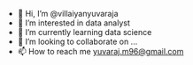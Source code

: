 - 👋 Hi, I’m @villaiyanyuvaraja
- 👀 I’m interested in data analyst
- 🌱 I’m currently learning data science
- 💞️ I’m looking to collaborate on ...
- 📫 How to reach me yuvaraj.m96@gmail.com

<!---
villaiyanyuvaraja/villaiyanyuvaraja is a ✨ special ✨ repository because its `README.md` (this file) appears on your GitHub profile.
You can click the Preview link to take a look at your changes.
--->
